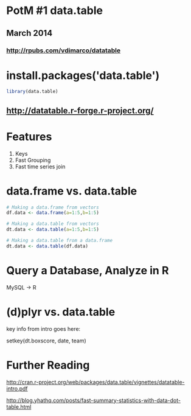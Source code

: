 PotM #1 data.table
==================

## March 2014
### http://rpubs.com/vdimarco/datatable

install.packages('data.table')
====================


```r
library(data.table)
```


## http://datatable.r-forge.r-project.org/

Features
=============

1. Keys
2. Fast Grouping
3. Fast time series join


data.frame vs. data.table
==============


```r
# Making a data.frame from vectors 
df.data <- data.frame(a=1:5,b=1:5)

# Making a data.table from vectors 
dt.data <- data.table(a=1:5,b=1:5)

# Making a data.table from a data.frame 
dt.data <- data.table(df.data)
```


Query a Database, Analyze in R
=======

MySQL -> R 

(d)plyr vs. data.table
=============

key info from intro goes here:

setkey(dt.boxscore, date, team)


Further Reading
================

http://cran.r-project.org/web/packages/data.table/vignettes/datatable-intro.pdf

http://blog.yhathq.com/posts/fast-summary-statistics-with-data-dot-table.html

